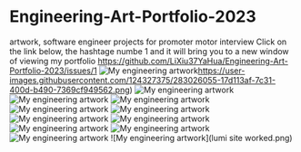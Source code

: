 # Engineering-Art-Portfolio-2023
artwork, software engineer projects for promoter motor interview
Click on the link below, the hashtage numbe 1 and it will bring you to a new window of viewing my portfolio
https://github.com/LiXiu37YaHua/Engineering-Art-Portfolio-2023/issues/1
![My engineering artwork](https://user-images.githubusercontent.com/124327375/283026055-17d113af-7c31-400d-b490-7369cf949562.png)https://user-images.githubusercontent.com/124327375/283026055-17d113af-7c31-400d-b490-7369cf949562.png)
![My engineering artwork](https://user-images.githubusercontent.com/124327375/283026057-44e4aafb-6e53-4192-9af3-028959e977f1.png)
![My engineering artwork](https://user-images.githubusercontent.com/124327375/283026038-473f99c7-1225-4367-8f5e-d7c2d18e1f18.png)
![My engineering artwork](https://user-images.githubusercontent.com/124327375/283027551-6d27f784-28d8-40ab-8dee-86b081c73b51.png)
![My engineering artwork](https://user-images.githubusercontent.com/124327375/283027465-bdf2ca87-ec69-44c3-bf75-7f16c2825d44.png)
![My engineering artwork](https://user-images.githubusercontent.com/124327375/283027509-e9faad70-db86-4d43-a566-4aaf85e4045d.png)
![My engineering artwork](https://user-images.githubusercontent.com/124327375/283027784-60d0ef8d-b0ed-4c4d-aed4-bca8418c244b.jpg)
![My engineering artwork](https://user-images.githubusercontent.com/124327375/283025483-24e6a23c-6b6c-42d2-9b57-6fe3fe8101ab.png)
![My engineering artwork](https://user-images.githubusercontent.com/124327375/283025488-7fb0fa19-a46f-41fa-b161-2f8a770fee1e.png)
![My engineering artwork](https://user-images.githubusercontent.com/124327375/283026040-5b5679b4-d516-4f96-bae4-cf3997174f89.png)
![My engineering artwork](https://user-images.githubusercontent.com/124327375/283026968-312d18b7-0c2b-4483-a26c-92292e152ac9.png)
![My engineering artwork](lumi site worked.png)
